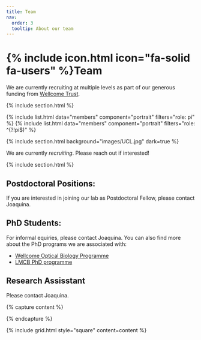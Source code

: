 ```yaml
---
title: Team
nav:
  order: 3
  tooltip: About our team
---
```


# {% include icon.html icon="fa-solid fa-users" %}Team

We are currently recruiting at multiple levels as part of our generous funding from [Wellcome Trust](https://wellcome.org/grant-funding/schemes/career-development-awards). 

{% include section.html %}

{% include list.html data="members" component="portrait" filters="role: pi" %}
{% include list.html data="members" component="portrait" filters="role: ^(?!pi$)" %}

{% include section.html background="images/UCL.jpg" dark=true %}

We are currently *recruiting*. Please reach out if interested! 

{% include section.html %}

## Postdoctoral Positions:

If you are interested in joining our lab as Postdoctoral Fellow, please contact Joaquina.

## PhD Students:

For informal equiries, please contact Joaquina. You can also find more about the PhD programs we are associated with: 
- [Wellcome Optical Biology Programme](https://opticalbiology.org/)
- [LMCB PhD programme](https://www.ucl.ac.uk/lmcb/mcb-phd-programme)

## Research Assisstant

Please contact Joaquina.

{% capture content %}



{% endcapture %}

{% include grid.html style="square" content=content %}
